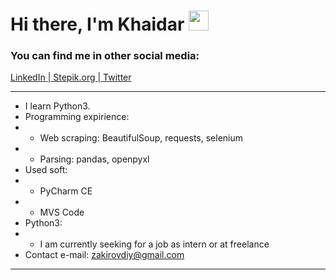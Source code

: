 <h1 align="left">Hi there, I'm Khaidar</a> 
<img src="https://github.com/blackcater/blackcater/raw/main/images/Hi.gif" height="32"/></h1>
<h3 align="left">You can find me in other social media:</h3>
<p><a href="https://linkedin.com/in/iamkhaidarzakirov">LinkedIn </a><span>|</span><a href="https://stepik.org/users/505469202"> Stepik.org </a><span>|</span><a href="https://twitter.com/khaidarzakirov"> Twitter</a></p>

<hr>

- I learn Python3.
- Programming expirience:
- - Web scraping: BeautifulSoup, requests, selenium 
- - Parsing: pandas, openpyxl
- Used soft:
- - PyCharm CE
- - MVS Code
- Python3:
- - I am currently seeking for a job as intern or at freelance
- Contact e-mail: zakirovdiy@gmail.com
 
<hr>

